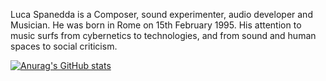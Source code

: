Luca Spanedda is a Composer, sound experimenter, audio developer and Musician.
He was born in Rome on 15th February 1995.
His attention to music surfs from cybernetics to technologies,
and from sound and human spaces to social criticism.

[![Anurag's GitHub stats](https://github-readme-stats.vercel.app/api?username=LucaSpanedda&show_icons=true&theme=radical)](https://github.com/anuraghazra/github-readme-stats)
